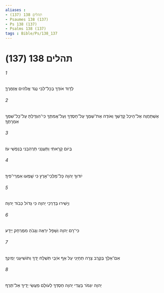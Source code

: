 ```yaml
---
aliases : 
- תהלים 138 (137)
- Psaumes 138 (137)
- Ps 138 (137)
- Psalms 138 (137)
tags : Bible/Ps/138_137
---
```


# תהלים 138 (137)

###### 1
לְדָוִד אֹודְךָ בְכָל־לִבִּי נֶגֶד אֱלֹהִים אֲזַמְּרֶךָּ׃
###### 2
אֶשְׁתַּחֲוֶה אֶל־הֵיכַל קָדְשְׁךָ וְאֹודֶה אֶת־שְׁמֶךָ עַל־חַסְדְּךָ וְעַל־אֲמִתֶּךָ כִּי־הִגְדַּלְתָּ עַל־כָּל־שִׁמְךָ אִמְרָתֶךָ׃
###### 3
בְּיֹום קָרָאתִי וַתַּעֲנֵנִי תַּרְהִבֵנִי בְנַפְשִׁי עֹז׃
###### 4
יֹודוּךָ יְהוָה כָּל־מַלְכֵי־אָרֶץ כִּי שָׁמְעוּ אִמְרֵי־פִיךָ׃
###### 5
וְיָשִׁירוּ בְּדַרְכֵי יְהוָה כִּי גָדֹול כְּבֹוד יְהוָה׃
###### 6
כִּי־רָם יְהוָה וְשָׁפָל יִרְאֶה וְגָבֹהַּ מִמֶּרְחָק יְיֵדָע׃
###### 7
אִם־אֵלֵךְ בְּקֶרֶב צָרָה תְּחַיֵּנִי עַל אַף אֹיְבַי תִּשְׁלַח יָדֶךָ וְתֹושִׁיעֵנִי יְמִינֶךָ׃
###### 8
יְהוָה יִגְמֹר בַּעֲדִי יְהוָה חַסְדְּךָ לְעֹולָם מַעֲשֵׂי יָדֶיךָ אַל־תֶּרֶף׃
